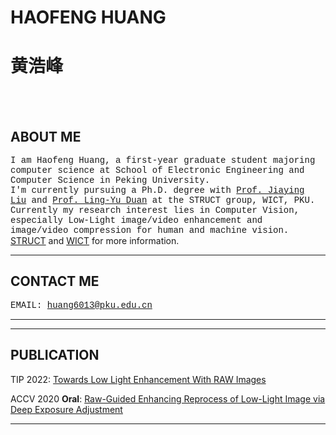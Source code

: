 # **HAOFENG HUANG**
# **黄浩峰**
<br/><br/>

## ABOUT ME
<font face="courier">I am Haofeng Huang, a first-year graduate student majoring computer science at School of Electronic Engineering and Computer Science in Peking University.<br/>
I'm currently pursuing a Ph.D. degree with <a href="http://39.96.165.147/people/liujiaying.html">Prof. Jiaying Liu</a> and <a href="https://eecs.pku.edu.cn/info/1339/6082.htm">Prof. Ling-Yu Duan</a> at the STRUCT group, WICT, PKU.
Currently my research interest lies in Computer Vision, especially Low-Light image/video enhancement and image/video compression for human and machine vision.</font>
[STRUCT](http://39.96.165.147/struct.html) and [WICT](http://www.wict.pku.edu.cn/) for more information.

--------------------------

## CONTACT ME

<font face="courier">EMAIL:    huang6013@pku.edu.cn</font>

--------------------------

--------------------------

## PUBLICATION

TIP 2022: [Towards Low Light Enhancement With RAW Images](https://ieeexplore.ieee.org/document/9684237)

ACCV 2020 **Oral**: [Raw-Guided Enhancing Reprocess of Low-Light Image via Deep Exposure Adjustment](https://openaccess.thecvf.com/content/ACCV2020/html/Huang_Raw-Guided_Enhancing_Reprocess_of_Low-Light_Image_via_Deep_Exposure_Adjustment_ACCV_2020_paper.html)

--------------------------

